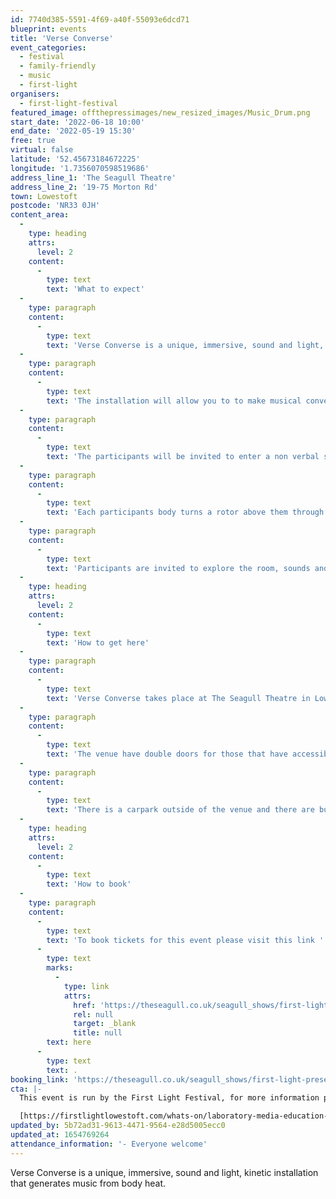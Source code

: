 ```yaml
---
id: 7740d385-5591-4f69-a40f-55093e6dcd71
blueprint: events
title: 'Verse Converse'
event_categories:
  - festival
  - family-friendly
  - music
  - first-light
organisers:
  - first-light-festival
featured_image: offthepressimages/new_resized_images/Music_Drum.png
start_date: '2022-06-18 10:00'
end_date: '2022-05-19 15:30'
free: true
virtual: false
latitude: '52.45673184672225'
longitude: '1.7356070598519686'
address_line_1: 'The Seagull Theatre'
address_line_2: '19-75 Morton Rd'
town: Lowestoft
postcode: 'NR33 0JH'
content_area:
  -
    type: heading
    attrs:
      level: 2
    content:
      -
        type: text
        text: 'What to expect'
  -
    type: paragraph
    content:
      -
        type: text
        text: 'Verse Converse is a unique, immersive, sound and light, kinetic installation that generates music from body heat.'
  -
    type: paragraph
    content:
      -
        type: text
        text: 'The installation will allow you to to make musical conversation by simply being in the space. No music making experience will be needed. At a time when social distancing and polarised arguments have damaged mental health and divided society, this is an opportunity for a variety of social groups and individuals to create beautiful harmony and contemplate each other’s input. Participants will experience the beauty and harmony that can be created by the warmth we all radiate.'
  -
    type: paragraph
    content:
      -
        type: text
        text: 'The participants will be invited to enter a non verbal space and find the connections and conversations through other senses.'
  -
    type: paragraph
    content:
      -
        type: text
        text: 'Each participants body turns a rotor above them through rising thermal winds of body heat and breath. The turning rotors trigger musical notes. The notes become part of a composed sequence that changes periodically. The sound is synthesised with coloured light, creating shadow that is projected through the space as the illuminated rotors turn.'
  -
    type: paragraph
    content:
      -
        type: text
        text: 'Participants are invited to explore the room, sounds and light.'
  -
    type: heading
    attrs:
      level: 2
    content:
      -
        type: text
        text: 'How to get here'
  -
    type: paragraph
    content:
      -
        type: text
        text: 'Verse Converse takes place at The Seagull Theatre in Lowestoft.'
  -
    type: paragraph
    content:
      -
        type: text
        text: 'The venue have double doors for those that have accessibility needs. '
  -
    type: paragraph
    content:
      -
        type: text
        text: 'There is a carpark outside of the venue and there are bus stops that are a five to ten minute walk from the venue.'
  -
    type: heading
    attrs:
      level: 2
    content:
      -
        type: text
        text: 'How to book'
  -
    type: paragraph
    content:
      -
        type: text
        text: 'To book tickets for this event please visit this link '
      -
        type: text
        marks:
          -
            type: link
            attrs:
              href: 'https://theseagull.co.uk/seagull_shows/first-light-presents-verse-converse-by-laboratory-media-education-lme/'
              rel: null
              target: _blank
              title: null
        text: here
      -
        type: text
        text: .
booking_link: 'https://theseagull.co.uk/seagull_shows/first-light-presents-verse-converse-by-laboratory-media-education-lme/'
cta: |-
  This event is run by the First Light Festival, for more information please get in touch via:

  [https://firstlightlowestoft.com/whats-on/laboratory-media-education-verse-converse/](https://firstlightlowestoft.com/whats-on/laboratory-media-education-verse-converse/)
updated_by: 5b72ad31-9613-4471-9564-e28d5005ecc0
updated_at: 1654769264
attendance_information: '- Everyone welcome'
---
```

Verse Converse is a unique, immersive, sound and light, kinetic installation that generates music from body heat.